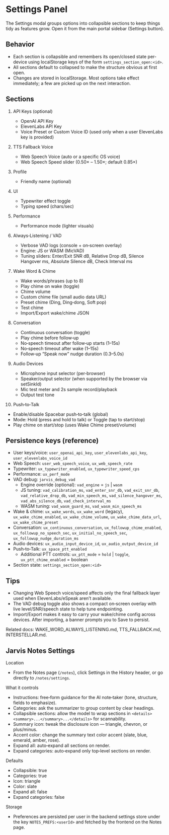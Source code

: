 # Settings Panel

The Settings modal groups options into collapsible sections to keep things tidy as features grow. Open it from the main portal sidebar (Settings button).

## Behavior

- Each section is collapsible and remembers its open/closed state per-device using localStorage keys of the form `settings_section_open:<id>`.
- All sections default to collapsed to make the structure obvious at first open.
- Changes are stored in localStorage. Most options take effect immediately; a few are picked up on the next interaction.

## Sections

1. API Keys (optional)
   - OpenAI API Key
   - ElevenLabs API Key
   - Voice Preset or Custom Voice ID (used only when a user ElevenLabs key is provided)

2. TTS Fallback Voice
   - Web Speech Voice (auto or a specific OS voice)
   - Web Speech Speed slider (0.50× – 1.50×; default 0.85×)

3. Profile
   - Friendly name (optional)

4. UI
   - Typewriter effect toggle
   - Typing speed (chars/sec)

5. Performance
   - Performance mode (lighter visuals)

6. Always‑Listening / VAD
   - Verbose VAD logs (console + on‑screen overlay)
   - Engine: JS or WASM (MicVAD)
   - Tuning sliders: Enter/Exit SNR dB, Relative Drop dB, Silence Hangover ms, Absolute Silence dB, Check Interval ms

7. Wake Word & Chime
   - Wake words/phrases (up to 8)
   - Play chime on wake (toggle)
   - Chime volume
   - Custom chime file (small audio data URL)
   - Preset chime (Ding, Ding‑dong, Soft pop)
   - Test chime
   - Import/Export wake/chime JSON

8. Conversation
   - Continuous conversation (toggle)
   - Play chime before follow‑up
   - No‑speech timeout after follow‑up starts (1–15s)
   - No‑speech timeout after wake (1–15s)
   - Follow‑up “Speak now” nudge duration (0.3–5.0s)

9. Audio Devices
   - Microphone input selector (per‑browser)
   - Speaker/output selector (when supported by the browser via setSinkId)
   - Mic test meter and 2s sample record/playback
   - Output test tone

10. Push‑to‑Talk
   - Enable/disable Spacebar push‑to‑talk (global)
   - Mode: Hold (press and hold to talk) or Toggle (tap to start/stop)
   - Play chime on start/stop (uses Wake Chime preset/volume)

## Persistence keys (reference)

- User keys/voice: `user_openai_api_key`, `user_elevenlabs_api_key`, `user_elevenlabs_voice_id`
- Web Speech: `user_web_speech_voice`, `ux_web_speech_rate`
- Typewriter: `ux_typewriter_enabled`, `ux_typewriter_speed_cps`
- Performance: `ux_perf_mode`
- VAD debug: `jarvis_debug_vad`
   - Engine override (optional): `vad_engine` = `js` | `wasm`
   - JS tuning: `vad_calibration_ms`, `vad_enter_snr_db`, `vad_exit_snr_db`, `vad_relative_drop_db`, `vad_min_speech_ms`, `vad_silence_hangover_ms`, `vad_abs_silence_db`, `vad_check_interval_ms`
   - WASM tuning: `vad_wasm_guard_ms`, `vad_wasm_min_speech_ms`
- Wake & chime: `ux_wake_words`, `ux_wake_word` (legacy), `ux_wake_chime_enabled`, `ux_wake_chime_volume`, `ux_wake_chime_data_url`, `ux_wake_chime_preset`
- Conversation: `ux_continuous_conversation`, `ux_followup_chime_enabled`, `ux_followup_no_speech_sec`, `ux_initial_no_speech_sec`, `ux_followup_nudge_duration_ms`
- Audio devices: `ux_audio_input_device_id`, `ux_audio_output_device_id`
- Push‑to‑Talk: `ux_space_ptt_enabled`
   - Additional PTT controls: `ux_ptt_mode` = `hold` | `toggle`, `ux_ptt_chime_enabled` = boolean
- Section state: `settings_section_open:<id>`

## Tips

- Changing Web Speech voice/speed affects only the final fallback layer used when ElevenLabs/eSpeak aren’t available.
- The VAD debug toggle also shows a compact on‑screen overlay with live level/SNR/speech state to help tune endpointing.
- Import/Export makes it easy to carry your wake/chime config across devices. After importing, a banner prompts you to Save to persist.

Related docs: WAKE_WORD_ALWAYS_LISTENING.md, TTS_FALLBACK.md, INTERSTELLAR.md.


## Jarvis Notes Settings

Location
- From the Notes page (`/notes`), click Settings in the History header, or go directly to `/notes/settings`.

What it controls
- Instructions: free‑form guidance for the AI note‑taker (tone, structure, fields to emphasize).
- Categories: ask the summarizer to group content by clear headings.
- Collapsible sections: allow the model to wrap sections in `<details><summary>...</summary>...</details>` for scannability.
- Summary icon: tweak the disclosure icon — triangle, chevron, or plus/minus.
- Accent color: change the summary text color accent (slate, blue, emerald, amber, rose).
- Expand all: auto‑expand all sections on render.
- Expand categories: auto‑expand only top‑level sections on render.

Defaults
- Collapsible: true
- Categories: true
- Icon: triangle
- Color: slate
- Expand all: false
- Expand categories: false

Storage
- Preferences are persisted per user in the backend settings store under the key `NOTES_PREFS:<userId>` and fetched by the frontend on the Notes page.
